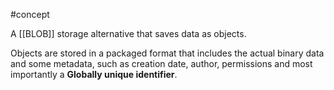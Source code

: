 #concept 

A [[BLOB]] storage alternative that saves data as objects.

Objects are stored in a packaged format that includes the actual binary data and some metadata, such as creation date, author, permissions and most importantly a **Globally unique identifier**.

